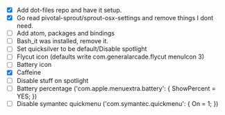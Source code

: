 - [x] Add dot-files repo and have it setup.
- [x] Go read pivotal-sprout/sprout-osx-settings and remove things I dont need.
- [ ] Add atom, packages and bindings
- [ ] Bash_it was installed, remove it.
- [ ] Set quicksilver to be default/Disable spotlight
- [ ] Flycut icon (defaults write com.generalarcade.flycut menuIcon 3)
- [ ] Battery icon
- [x] Caffeine
- [ ] Disable stuff on spotlight
- [ ] Battery percentage ('com.apple.menuextra.battery': { ShowPercent = YES; })
- [ ] Disable symantec quickmenu ('com.symantec.quickmenu': { On = 1; })

